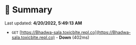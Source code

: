 # 📖 Summary
Last updated: **4/20/2022, 5:49:13 AM**

- `GET` [https://Bhadwa-sala.toxicblte.repl.co](https://Bhadwa-sala.toxicblte.repl.co) - **Down** (402ms)
